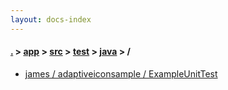 ```yaml
---
layout: docs-index
---
```

#### [.](./../../../../index) > [app](./../../../index) > [src](./../../index) > [test](./../index) > [java](./index) > **/**

- [james / adaptiveiconsample / ExampleUnitTest](james/adaptiveiconsample/ExampleUnitTest)
